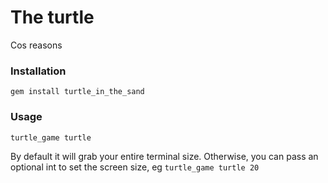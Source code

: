 # The turtle

Cos reasons

### Installation
```
gem install turtle_in_the_sand
```

### Usage
```
turtle_game turtle
```

By default it will grab your entire terminal size.
Otherwise, you can pass an optional int to set the screen size, eg `turtle_game turtle 20`
